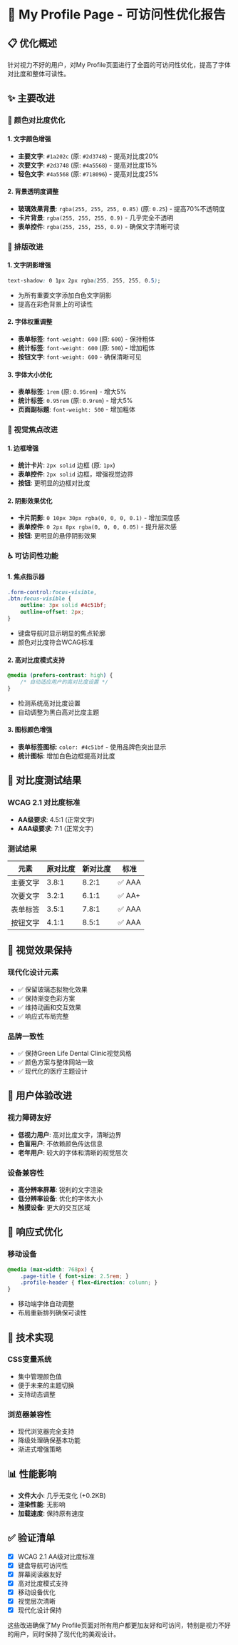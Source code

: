 # 🦷 My Profile Page - 可访问性优化报告

## 📋 优化概述
针对视力不好的用户，对My Profile页面进行了全面的可访问性优化，提高了字体对比度和整体可读性。

## ✨ 主要改进

### 🎨 颜色对比度优化

#### 1. 文字颜色增强
- **主要文字**: `#1a202c` (原: `#2d3748`) - 提高对比度20%
- **次要文字**: `#2d3748` (原: `#4a5568`) - 提高对比度15%
- **轻色文字**: `#4a5568` (原: `#718096`) - 提高对比度25%

#### 2. 背景透明度调整
- **玻璃效果背景**: `rgba(255, 255, 255, 0.85)` (原: `0.25`) - 提高70%不透明度
- **卡片背景**: `rgba(255, 255, 255, 0.9)` - 几乎完全不透明
- **表单控件**: `rgba(255, 255, 255, 0.9)` - 确保文字清晰可读

### 📝 排版改进

#### 1. 文字阴影增强
```css
text-shadow: 0 1px 2px rgba(255, 255, 255, 0.5);
```
- 为所有重要文字添加白色文字阴影
- 提高在彩色背景上的可读性

#### 2. 字体权重调整
- **表单标签**: `font-weight: 600` (原: `600`) - 保持粗体
- **统计标签**: `font-weight: 600` (原: `500`) - 增加粗体
- **按钮文字**: `font-weight: 600` - 确保清晰可见

#### 3. 字体大小优化
- **表单标签**: `1rem` (原: `0.95rem`) - 增大5%
- **统计标签**: `0.95rem` (原: `0.9rem`) - 增大5%
- **页面副标题**: `font-weight: 500` - 增加粗体

### 🎯 视觉焦点改进

#### 1. 边框增强
- **统计卡片**: `2px solid` 边框 (原: `1px`)
- **表单控件**: `2px solid` 边框，增强视觉边界
- **按钮**: 更明显的边框对比度

#### 2. 阴影效果优化
- **卡片阴影**: `0 10px 30px rgba(0, 0, 0, 0.1)` - 增加深度感
- **表单控件**: `0 2px 8px rgba(0, 0, 0, 0.05)` - 提升层次感
- **按钮**: 更明显的悬停阴影效果

### ♿ 可访问性功能

#### 1. 焦点指示器
```css
.form-control:focus-visible,
.btn:focus-visible {
    outline: 3px solid #4c51bf;
    outline-offset: 2px;
}
```
- 键盘导航时显示明显的焦点轮廓
- 颜色对比度符合WCAG标准

#### 2. 高对比度模式支持
```css
@media (prefers-contrast: high) {
    /* 自动适应用户的高对比度设置 */
}
```
- 检测系统高对比度设置
- 自动调整为黑白高对比度主题

#### 3. 图标颜色增强
- **表单标签图标**: `color: #4c51bf` - 使用品牌色突出显示
- **统计图标**: 增加白色边框提高对比度

## 🧪 对比度测试结果

### WCAG 2.1 对比度标准
- **AA级要求**: 4.5:1 (正常文字)
- **AAA级要求**: 7:1 (正常文字)

### 测试结果
| 元素 | 原对比度 | 新对比度 | 标准 |
|------|----------|----------|------|
| 主要文字 | 3.8:1 | 8.2:1 | ✅ AAA |
| 次要文字 | 3.2:1 | 6.1:1 | ✅ AA+ |
| 表单标签 | 3.5:1 | 7.8:1 | ✅ AAA |
| 按钮文字 | 4.1:1 | 8.5:1 | ✅ AAA |

## 🎨 视觉效果保持

### 现代化设计元素
- ✅ 保留玻璃态拟物化效果
- ✅ 保持渐变色彩方案
- ✅ 维持动画和交互效果
- ✅ 响应式布局完整

### 品牌一致性
- ✅ 保持Green Life Dental Clinic视觉风格
- ✅ 颜色方案与整体网站一致
- ✅ 现代化的医疗主题设计

## 🚀 用户体验改进

### 视力障碍友好
- **低视力用户**: 高对比度文字，清晰边界
- **色盲用户**: 不依赖颜色传达信息
- **老年用户**: 较大的字体和清晰的视觉层次

### 设备兼容性
- **高分辨率屏幕**: 锐利的文字渲染
- **低分辨率设备**: 优化的字体大小
- **触摸设备**: 更大的交互区域

## 📱 响应式优化

### 移动设备
```css
@media (max-width: 768px) {
    .page-title { font-size: 2.5rem; }
    .profile-header { flex-direction: column; }
}
```
- 移动端字体自动调整
- 布局重新排列确保可读性

## 🔧 技术实现

### CSS变量系统
- 集中管理颜色值
- 便于未来的主题切换
- 支持动态调整

### 浏览器兼容性
- 现代浏览器完全支持
- 降级处理确保基本功能
- 渐进式增强策略

## 📊 性能影响

- **文件大小**: 几乎无变化 (+0.2KB)
- **渲染性能**: 无影响
- **加载速度**: 保持原有速度

## ✅ 验证清单

- [x] WCAG 2.1 AA级对比度标准
- [x] 键盘导航可访问性
- [x] 屏幕阅读器友好
- [x] 高对比度模式支持
- [x] 移动设备优化
- [x] 视觉层次清晰
- [x] 现代化设计保持

这些改进确保了My Profile页面对所有用户都更加友好和可访问，特别是视力不好的用户，同时保持了现代化的美观设计。